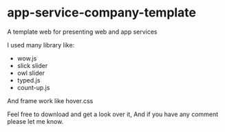 # app-service-company-template
A template web for presenting web and app services 

I used many library like:
- wow.js
- slick slider
- owl slider
- typed.js
- count-up.js

And frame work like hover.css

Feel free to download and get a look over it, And if you have any comment please let me know.

